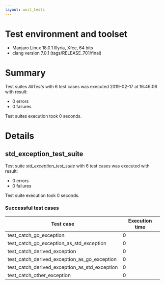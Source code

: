 ```yaml
---
layout: unit_tests
---
```


# Test environment and toolset 

* Manjaro Linux 18.0.1 Illyria, Xfce, 64 bits
* clang version 7.0.1 (tags/RELEASE_701/final)

# Summary

Test suites *AllTests* with 6 test cases was executed 2019-02-17 at 16:46:06 with result:

* 0 errors
* 0 failures

Test suites execution took 0 seconds.

# Details

## std_exception_test_suite

Test suite *std_exception_test_suite* with 6 test cases was executed with result:

* 0 errors
* 0 failures

Test suite execution took 0 seconds.

### Successful test cases

Test case|Execution time
-|-
test_catch_go_exception | 0
test_catch_go_exception_as_std_exception | 0
test_catch_derived_exception | 0
test_catch_derived_exception_as_go_exception | 0
test_catch_derived_exception_as_std_exception | 0
test_catch_other_exception | 0
